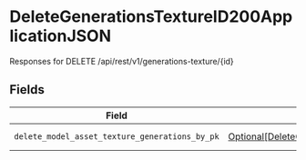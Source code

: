 # DeleteGenerationsTextureID200ApplicationJSON

Responses for DELETE /api/rest/v1/generations-texture/{id}


## Fields

| Field                                                                                                                                                                                     | Type                                                                                                                                                                                      | Required                                                                                                                                                                                  | Description                                                                                                                                                                               |
| ----------------------------------------------------------------------------------------------------------------------------------------------------------------------------------------- | ----------------------------------------------------------------------------------------------------------------------------------------------------------------------------------------- | ----------------------------------------------------------------------------------------------------------------------------------------------------------------------------------------- | ----------------------------------------------------------------------------------------------------------------------------------------------------------------------------------------- |
| `delete_model_asset_texture_generations_by_pk`                                                                                                                                            | [Optional[DeleteGenerationsTextureID200ApplicationJSONModelAssetTextureGenerations]](../../models/operations/deletegenerationstextureid200applicationjsonmodelassettexturegenerations.md) | :heavy_minus_sign:                                                                                                                                                                        | columns and relationships of "model_asset_texture_generations"                                                                                                                            |